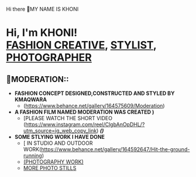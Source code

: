Hi there 👋MY NAME IS KHONI
<h1>Hi, I'm KHONI! <br/><a href="https://www.instagram.com/conceptsunframed/?igshid=YmMyMTA2M2Y%3D">FASHION CREATIVE</a>, <a href="https://www.behance.net/gallery/164592647/Hit-the-ground-running">STYLIST</a>, <a href="https://www.instagram.com/khonziswamaqwara/">PHOTOGRAPHER</a></h1>

<h2>👨‍MODERATION::</h2>

- <b>FASHION CONCEPT DESIGNED,CONSTRUCTED AND STYLED BY KMAQWARA </b>
  - (https://www.behance.net/gallery/164575609/Moderation)
- <b>A FASHION FILM NAMED MODERATION WAS CREATED )</b>
  - [PLEASE WATCH THE SHORT VIDEO (https://www.instagram.com/reel/ClgbAnOpDHL/?utm_source=ig_web_copy_link) <b><i>()</b></i>
- <b>SOME STLYING WORK I HAVE DONE</b>
  - [ IN STUDIO AND OUTDOOR WORK(https://www.behance.net/gallery/164592647/Hit-the-ground-running)
  - [ (PHOTOGRAPHY WORK)](https://www.behance.net/gallery/164563319/Blooming)
  - [MORE PHOTO STILLS](https://www.instagram.com/khonziswamaqwara/)
 
  
